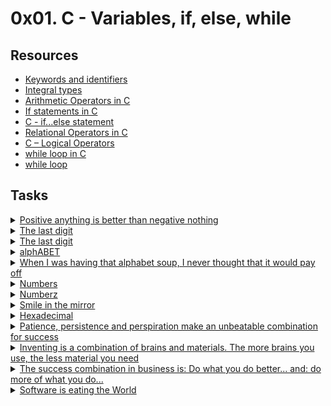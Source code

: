 # 0x01. C - Variables, if, else, while

## Resources

- [Keywords and identifiers](https://publications.gbdirect.co.uk//c_book/chapter2/keywords_and_identifiers.html)
- [Integral types](https://publications.gbdirect.co.uk//c_book/chapter2/integral_types.html)
- [Arithmetic Operators in C](https://www.tutorialspoint.com/cprogramming/c_arithmetic_operators.htm)
- [If statements in C](https://www.cprogramming.com/tutorial/c/lesson2.html)
- [C - if...else statement](https://www.tutorialspoint.com/cprogramming/if_else_statement_in_c.htm)
- [Relational Operators in C](https://www.tutorialspoint.com/cprogramming/c_relational_operators.htm)
- [C – Logical Operators](https://www.fresh2refresh.com/c-programming/c-operators-expressions/c-logical-operators/)
- [while loop in C](https://www.tutorialspoint.com/cprogramming/c_while_loop.htm)
- [while loop](https://www.youtube.com/watch?v=Ju1LYO9pkaI)

## Tasks

<details>
 <summary><a href = "./0-positive_or_negative.c"> Positive anything is better than negative nothing </a></summary><br>
  
This program will assign a random number to the variable `n` each time it is executed. Complete the source code in order to print whether the number stored in the variable `n` is positive or negative.
  * You can find the source code [here](https://github.com/holbertonschool/0x01.c/blob/master/0-positive_or_negative_c)
  * The variable `n` will store a different value every time you will run this program
  * You don’t have to understand what `rand`, `srand`, `RAND_MAX` do. Please do not touch this code
  * The output of the program should be:
    - The number, followed by
      * if the number is greater than 0: `is positive`
      * if the number is 0: `is zero`
      * if the number is less than 0: `is negative`
    - followed by a new line
 </details>
<details>
  <summary><a href = "./1-last_digit.c"> The last digit </a></summary><br>

This program will assign a random number to the variable `n` each time it is executed. Complete the source code in order to print the last digit of the number stored in the variable `n`
  * You can find the source code [here](https://github.com/holbertonschool/0x01.c/blob/master/1-last_digit_c)
  * The variable `n` will store a different value every time you run this program
  * You don’t have to understand what `rand`, `srand`, and `RAND_MAX` do. Please do not touch this code
  * The output of the program should be:
    - The string `Last digit of`, followed by
    - `n`, followed by
    - the string `is`, followed by
      * if the last digit of `n` is greater than 5: the string and `is greater than 5`
      * if the last digit of `n` is 0: the string `and is 0`
      * if the last digit of `n` is less than 6 and not 0: the string `and is less than 6 and not 0`
    - followed by a new line

 </details>
 
 <details>
 <summary><a href = "./1-last_digit.c"> The last digit </a></summary><br>
 
 A program that prints the alphabet in lowercase, followed by a new line.
  * You can only use the `putchar` function (every other function (`printf`, `puts`, etc…) is forbidden)
  * All your code should be in the `main` function
  * You can only use `putchar` twice in your code

 </details>
 
 <details>
 <summary><a href = "./3-print_alphabets.c"> alphABET </a></summary><br>
 
 A program that prints the alphabet in lowercase, and then in uppercase, followed by a new line.
  * You can only use the `putchar` function (every other function (`printf`, `puts`, etc…) is forbidden)
  * All your code should be in the `main` function
  * You can only use `putchar` three times in your code 

 </details>
 
 <details>
 <summary><a href = "./4-print_alphabt.c"> When I was having that alphabet soup, I never thought that it would pay off </a></summary><br>
 
 A program that prints the alphabet in lowercase, followed by a new line.
  * Print all the letters except `q` and `e`
  * You can only use the `putchar` function (every other function (`printf`, `puts`, etc…) is forbidden)
  * All your code should be in the `main` function
  * You can only use `putchar` three times in your code

 </details>
 <details>
 <summary><a href = "./5-print_numbers.c"> Numbers </a></summary><br>
 
 Write a program that prints all single digit numbers of base 10 starting from `0`, followed by a new line.
  * All your code should be in the `main` function.
 </details>
 <details>
 <summary><a href = "./6-print_numberz.c"> Numberz </a></summary><br>
 
 A program that prints all single digit numbers of base 10 starting from `0`, followed by a new line.
  * You are not allowed to use any variable of type `char`
  * You can only use the `putchar` function (every other function (`printf`, `puts`, etc…) is forbidden)
  * All your code should be in the `main` function
  * You can only use `putchar` three times in your code
 </details>
 <details>
 <summary><a href = "./7-print_tebahpla.c"> Smile in the mirror </a></summary><br>
 
 A program that prints the lowercase alphabet in reverse, followed by a new line.
  * You can only use the `putchar` function (every other function (`printf`, `puts`, etc…) is forbidden)
  * All your code should be in the `main` function
  * You can only use `putchar` three times in your code
 </details>
 <details>
 <summary><a href = "./8-print_base16.c"> Hexadecimal </a></summary><br>
 
 A program that prints all the numbers of base 16 in lowercase, followed by a new line.
  * You can only use the `putchar` function (every other function (`printf`, `puts`, etc…) is forbidden)
  * All your code should be in the `main` function
  * You can only use `putchar` three times in your code
 </details>
 <details>
 <summary><a href = "./9-print_comb.c"> Patience, persistence and perspiration make an unbeatable combination for success </a></summary><br>
 
 A program that prints all possible combinations of single-digit numbers.
  * Numbers must be separated by `,`, followed by a space
  * Numbers should be printed in ascending order
  * You can only use the `putchar` function (every other function (`printf`, `puts`, etc…) is forbidden)
  * All your code should be in the `main` function
  * You can only use `putchar` three times in your code
 </details>
 <details>
 <summary><a href = "./100-print_comb3.c"> Inventing is a combination of brains and materials. The more brains you use, the less material you need </a></summary><br>
 
 A program that prints all possible different combinations of two digits.
  * Numbers must be separated by `,`, followed by a space
  * The two digits must be different
  * `01` and `10` are considered the same combination of the two digits `0` and `1`
  * Print only the smallest combination of two digits
  * Numbers should be printed in ascending order, with two digits
  * You can only use the `putchar` function (every other function (`printf`, `puts`, etc…) is forbidden)
  * All your code should be in the `main` function
  * You can only use `putchar` three times in your code
 </details>
 <details>
 <summary><a href = "./101-print_comb4.c"> The success combination in business is: Do what you do better... and: do more of what you do... </a></summary><br>
 
 A program that prints all possible different combinations of three digits.
  * Numbers must be separated by `,`, followed by a space
  * The three digits must be different
  * `012`, `120`, `102`, `021`, `201`, `210` are considered the same combination of the three digits `0`, `1` and `2`
  * Print only the smallest combination of three digits
  * Numbers should be printed in ascending order, with three digits
  * You can only use the `putchar` function (every other function (`printf`, `puts`, etc…) is forbidden)
  * All your code should be in the `main` function
  * You can only use `putchar` three times in your code
 </details>
 <details>
 <summary><a href = "./102-print_comb5.c"> Software is eating the World </a></summary><br>
 
 A program that prints all possible combinations of two two-digit numbers.
 * The numbers should range from `0` to `99`
  * The two numbers should be separated by a space
  * All numbers should be printed with two digits. `1` should be printed as `01`
  * The combination of numbers must be separated by comma, followed by a space
  * The combinations of numbers should be printed in ascending order
  * `00 01` and `01 00` are considered as the same combination of the numbers `0` and `1`
  * You can only use the `putchar` function (every other function (`printf`, `puts`, etc…) is forbidden)
  * All your code should be in the `main` function
  * You can only use `putchar` three times in your code
  * All your code should be in the `main` function
 </details>
